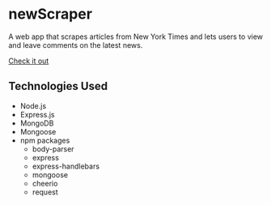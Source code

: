 # newScraper
A web app that scrapes articles from New York Times and lets users to view and leave comments on the latest news.

[Check it out](https://vast-plateau-65371.herokuapp.com/)

## Technologies Used
- Node.js
- Express.js
- MongoDB
- Mongoose
- npm packages
    - body-parser
    - express
    - express-handlebars
    - mongoose
    - cheerio
    - request
